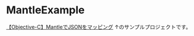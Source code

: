 # MantleExample

[【Objective-C】MantleでJSONをマッピング](http://qiita.com/KentaKudo/items/3688a8be8262ed272c36)
↑のサンプルプロジェクトです。